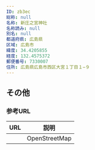 ```yaml
---
ID: zb3ec
総称: null
名称: 新庄之宮神社
名称読み: null
別名: null
都道府県: 広島県
区域: 広島市
緯度: 34.4205855
経度: 132.4575372
郵便番号: 7330007
住所: 広島県広島市西区大宮１丁目１−９
---
```


## その他

### 参考URL

| URL | 説明          |
| --- | ------------- |
|     | OpenStreetMap |
